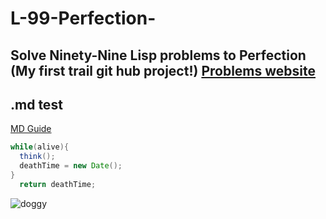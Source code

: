# L-99-Perfection-
Solve Ninety-Nine Lisp problems to Perfection (My first trail git hub project!)
[Problems website](http://www.ic.unicamp.br/~meidanis/courses/mc336/2006s2/funcional/L-99_Ninety-Nine_Lisp_Problems.html)
----------

## .md test
[MD Guide](https://guides.github.com/features/mastering-markdown/)
```java
while(alive){
  think();
  deathTime = new Date();
}
  return deathTime;
```
![doggy](http://bedandbiscuitspetretreat.co.uk/Dog.jpg)
